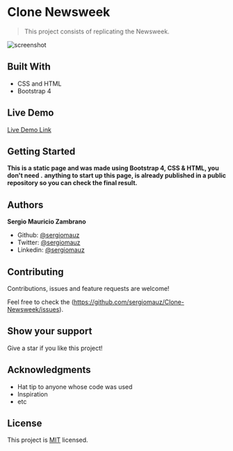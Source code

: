 # Clone Newsweek

> This project consists of replicating the Newsweek.

![screenshot](https://user-images.githubusercontent.com/36812672/74637265-a7e3d980-5137-11ea-81e1-6641eab6fcb3.png)

## Built With

- CSS and HTML
- Bootstrap 4

## Live Demo

[Live Demo Link](http://beta.szetapp.com/Clone-Newsweek/index.html)


## Getting Started

**This is a static page and was made using  Bootstrap 4, CSS & HTML, you don't need .**
**anything to start up this page, is already published in a public repository so you can check the final result.**


## Authors

**Sergio Mauricio Zambrano**

- Github: [@sergiomauz](https://github.com/sergiomauz)
- Twitter: [@sergiomauz](https://twitter.com/sergiomauz)
- Linkedin: [@sergiomauz](https://www.linkedin.com/in/sergiomauz)

## Contributing

Contributions, issues and feature requests are welcome!

Feel free to check the (https://github.com/sergiomauz/Clone-Newsweek/issues).

## Show your support

Give a star if you like this project!

## Acknowledgments

- Hat tip to anyone whose code was used
- Inspiration
- etc

## License

This project is [MIT](LICENSE) licensed.